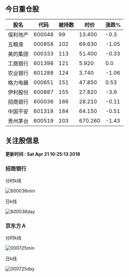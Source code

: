 
## 今日重仓股 

|股名|代码|被持数|时价|涨跌%|
|---|---|---|---|---|
|保利地产|600048|99|13.400|-0.3|
|五粮液|000858|102|69.630|-1.05|
|美的集团|000333|113|51.400|-0.33|
|工商银行|601398|121|5.920|0.0|
|农业银行|601288|124|3.740|-1.06|
|格力电器|000651|151|47.850|0.53|
|伊利股份|600887|155|27.820|-3.9|
|招商银行|600036|166|28.210|-0.11|
|中国平安|601318|184|64.150|-0.51|
|贵州茅台|600519|203|670.260|-1.43|

## 关注股信息
**更新时间 : Sat Apr 21 10:25:13 2018**
### 招商银行 
分时k线

![600036min](http://image.sinajs.cn/newchart/min/n/sh600036.gif)

日k线

![600036day](http://image.sinajs.cn/newchart/daily/n/sh600036.gif)

### 京东方Ａ 
分时k线

![000725min](http://image.sinajs.cn/newchart/min/n/sz000725.gif)

日k线

![000725day](http://image.sinajs.cn/newchart/daily/n/sz000725.gif)
